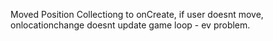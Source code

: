 Moved Position Collectiong to onCreate, if user doesnt move, onlocationchange doesnt update game loop - ev problem.
